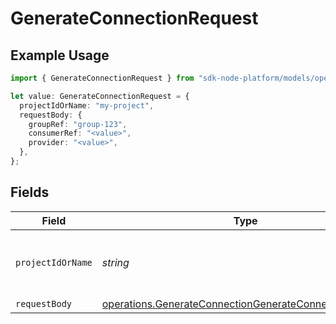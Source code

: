 # GenerateConnectionRequest

## Example Usage

```typescript
import { GenerateConnectionRequest } from "sdk-node-platform/models/operations";

let value: GenerateConnectionRequest = {
  projectIdOrName: "my-project",
  requestBody: {
    groupRef: "group-123",
    consumerRef: "<value>",
    provider: "<value>",
  },
};
```

## Fields

| Field                                                                                                                            | Type                                                                                                                             | Required                                                                                                                         | Description                                                                                                                      | Example                                                                                                                          |
| -------------------------------------------------------------------------------------------------------------------------------- | -------------------------------------------------------------------------------------------------------------------------------- | -------------------------------------------------------------------------------------------------------------------------------- | -------------------------------------------------------------------------------------------------------------------------------- | -------------------------------------------------------------------------------------------------------------------------------- |
| `projectIdOrName`                                                                                                                | *string*                                                                                                                         | :heavy_check_mark:                                                                                                               | The Ampersand project ID or project name.                                                                                        | my-project                                                                                                                       |
| `requestBody`                                                                                                                    | [operations.GenerateConnectionGenerateConnectionRequest](../../models/operations/generateconnectiongenerateconnectionrequest.md) | :heavy_minus_sign:                                                                                                               | N/A                                                                                                                              |                                                                                                                                  |